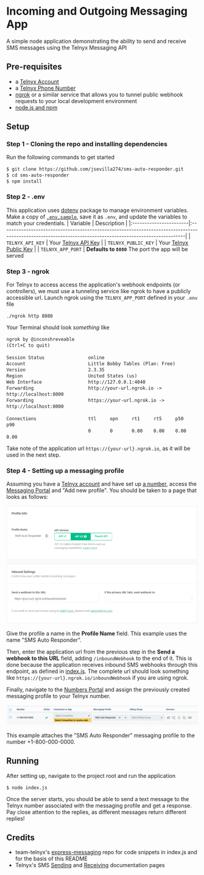 # Incoming and Outgoing Messaging App
A simple node application demonstrating the ability to send and receive SMS messages using the Telnyx Messaging API

## Pre-requisites
* a [Telnyx Account](https://telnyx.com/sign-up)
* a [Telnyx Phone Number](https://portal.telnyx.com/#/app/numbers/my-numbers)
* [ngrok](https://ngrok.com/) or a similar service that allows you to tunnel public webhook requests to your local development environment
* [node.js and npm](https://nodejs.org/en/)

## Setup
### Step 1 - Cloning the repo and installing dependencies
Run the following commands to get started
```
$ git clone https://github.com/jsevilla274/sms-auto-responder.git
$ cd sms-auto-responder
$ npm install
```
### Step 2 - .env
This application uses [dotenv](https://github.com/motdotla/dotenv) package to manage environment variables. Make a copy of [`.env.sample`](./.env.sample), save it as `.env`, and update the variables to match your credentials.
| Variable               | Description                                                                                                                                              |
|:-----------------------|:---------------------------------------------------------------------------------------------------------------------------------------------------------|
| `TELNYX_API_KEY`       | Your [Telnyx API Key](https://portal.telnyx.com/#/app/api-keys)              |
| `TELNYX_PUBLIC_KEY`    | Your [Telnyx Public Key](https://portal.telnyx.com/#/app/account/public-key) |
| `TELNYX_APP_PORT`      | **Defaults to `8080`** The port the app will be served                           

### Step 3 - ngrok
For Telnyx to access access the application's webhook endpoints (or controllers), we must use a tunneling service like ngrok to have a publicly accessible url. Launch ngrok using the `TELNYX_APP_PORT` defined in your `.env` file

```
./ngrok http 8080
```

Your Terminal should look _something_ like

```
ngrok by @inconshreveable                                                                                                                               (Ctrl+C to quit)

Session Status                online
Account                       Little Bobby Tables (Plan: Free)
Version                       2.3.35
Region                        United States (us)
Web Interface                 http://127.0.0.1:4040
Forwarding                    http://your-url.ngrok.io -> http://localhost:8000
Forwarding                    https://your-url.ngrok.io -> http://localhost:8000

Connections                   ttl     opn     rt1     rt5     p50     p90
                              0       0       0.00    0.00    0.00    0.00
```

Take note of the application url `https://{your-url}.ngrok.io`, as it will be used in the next step.
### Step 4 - Setting up a messaging profile
Assuming you have a [Telnyx account](https://telnyx.com/sign-up) and have set up [a number](https://portal.telnyx.com/#/app/numbers/my-numbers), access the [Messaging Portal](https://portal.telnyx.com/#/app/messaging) and "Add new profile". You should be taken to a page that looks as follows:

![Add new profile](images/add_profile.png)

Give the profile a name in the **Profile Name** field. This example uses the name "SMS Auto Responder". 

Then, enter the application url from the previous step in the **Send a webhook to this URL** field, adding `/inboundWebhook` to the end of it. This is done because the application receives inbound SMS webhooks through this endpoint, as defined in [index.js](index.js). The complete url should look something like `https://{your-url}.ngrok.io/inboundWebhook` if you are using ngrok.

Finally, navigate to the [Numbers Portal](https://portal.telnyx.com/#/app/numbers/my-numbers) and assign the previously created messaging profile to your Telnyx number.

![Attach messaging profile to phone number](images/set_profile.png)

This example attaches the "SMS Auto Responder" messaging profile to the number +1-800-000-0000.

## Running
After setting up, navigate to the project root and run the application
```
$ node index.js
```
Once the server starts, you should be able to send a text message to the Telnyx number associated with the messaging profile and get a response. Pay close attention to the replies, as different messages return different replies!

## Credits
* team-telnyx's [express-messaging](https://github.com/team-telnyx/demo-node-telnyx/tree/master/express-messaging) repo for code snippets in index.js and for the basis of this README
* Telnyx's SMS [Sending](https://developers.telnyx.com/docs/v2/messaging/quickstarts/sending-sms-and-mms?lang=node) and [Receiving](https://developers.telnyx.com/docs/v2/messaging/quickstarts/receiving-sms-and-mms?lang=node) documentation pages